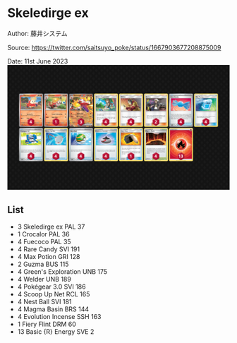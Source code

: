 # Skeledirge ex

Author: 藤井システム

Source: <https://twitter.com/saitsuyo_poke/status/1667903677208875009>

Date: 11st June 2023
![decklist](../../images/PAL/Skeledirge%20ex/1-%20Skeledirge%20ex.png)

## List

* 3 Skeledirge ex PAL 37
* 1 Crocalor PAL 36
* 4 Fuecoco PAL 35
* 4 Rare Candy SVI 191
* 4 Max Potion GRI 128
* 2 Guzma BUS 115
* 4 Green's Exploration UNB 175
* 4 Welder UNB 189
* 4 Pokégear 3.0 SVI 186
* 4 Scoop Up Net RCL 165
* 4 Nest Ball SVI 181
* 4 Magma Basin BRS 144
* 4 Evolution Incense SSH 163
* 1 Fiery Flint DRM 60
* 13 Basic {R} Energy SVE 2
